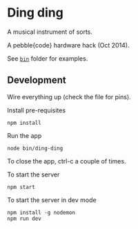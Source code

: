 # Ding ding

A musical instrument of sorts.

A pebble{code} hardware hack (Oct 2014).

See [`bin`](https://github.com/taktran/starttter-hardware/tree/master/bin) folder for examples.

## Development

Wire everything up (check the file for pins).

Install pre-requisites

    npm install

Run the app

    node bin/ding-ding

To close the app, ctrl-c a couple of times.

To start the server

    npm start

To start the server in dev mode

    npm install -g nodemon
    npm run dev